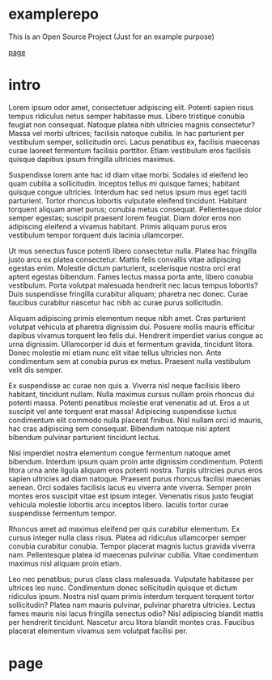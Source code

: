 # examplerepo
This is an Open Source Project (Just for an example purpose)

[page](#page)



# intro

Lorem ipsum odor amet, consectetuer adipiscing elit. Potenti sapien risus tempus ridiculus netus semper habitasse mus. Libero tristique conubia feugiat non consequat. Natoque platea nibh ultricies magnis consectetur? Massa vel morbi ultrices; facilisis natoque cubilia. In hac parturient per vestibulum semper, sollicitudin orci. Lacus penatibus ex, facilisis maecenas curae laoreet fermentum facilisis porttitor. Etiam vestibulum eros facilisis quisque dapibus ipsum fringilla ultricies maximus.

Suspendisse lorem ante hac id diam vitae morbi. Sodales id eleifend leo quam cubilia a sollicitudin. Inceptos tellus mi quisque fames; habitant quisque congue ultricies. Interdum hac sed netus ipsum mus eget taciti parturient. Tortor rhoncus lobortis vulputate eleifend tincidunt. Habitant torquent aliquam amet purus; conubia metus consequat. Pellentesque dolor semper egestas; suscipit praesent lorem feugiat. Diam dolor eros non adipiscing eleifend a vivamus habitant. Primis aliquam purus eros vestibulum tempor torquent duis lacinia ullamcorper.

Ut mus senectus fusce potenti libero consectetur nulla. Platea hac fringilla justo arcu ex platea consectetur. Mattis felis convallis vitae adipiscing egestas enim. Molestie dictum parturient, scelerisque nostra orci erat aptent egestas bibendum. Fames lectus massa porta ante, libero conubia vestibulum. Porta volutpat malesuada hendrerit nec lacus tempus lobortis? Duis suspendisse fringilla curabitur aliquam; pharetra nec donec. Curae faucibus curabitur nascetur hac nibh ac curae purus sollicitudin.

Aliquam adipiscing primis elementum neque nibh amet. Cras parturient volutpat vehicula at pharetra dignissim dui. Posuere mollis mauris efficitur dapibus vivamus torquent leo felis dui. Hendrerit imperdiet varius congue ac urna dignissim. Ullamcorper id duis et fermentum gravida, tincidunt litora. Donec molestie mi etiam nunc elit vitae tellus ultricies non. Ante condimentum sem at conubia purus ex metus. Praesent nulla vestibulum velit dis semper.

Ex suspendisse ac curae non quis a. Viverra nisl neque facilisis libero habitant, tincidunt nullam. Nulla maximus cursus nullam proin rhoncus dui potenti massa. Potenti penatibus molestie erat venenatis ad ut. Eros a ut suscipit vel ante torquent erat massa! Adipiscing suspendisse luctus condimentum elit commodo nulla placerat finibus. Nisl nullam orci id mauris, hac cras adipiscing sem consequat. Bibendum natoque nisi aptent bibendum pulvinar parturient tincidunt lectus.

Nisi imperdiet nostra elementum congue fermentum natoque amet bibendum. Interdum ipsum quam proin ante dignissim condimentum. Potenti litora urna ante ligula aliquam eros potenti nostra. Turpis ultricies purus eros sapien ultricies ad diam natoque. Praesent purus rhoncus facilisi maecenas aenean. Orci sodales facilisis lacus eu viverra ante viverra. Semper proin montes eros suscipit vitae est ipsum integer. Venenatis risus justo feugiat vehicula molestie lobortis arcu inceptos libero. Iaculis tortor curae suspendisse fermentum tempor.

Rhoncus amet ad maximus eleifend per quis curabitur elementum. Ex cursus integer nulla class risus. Platea ad ridiculus ullamcorper semper conubia curabitur conubia. Tempor placerat magnis luctus gravida viverra nam. Pellentesque platea id maecenas pulvinar cubilia. Vitae condimentum maximus nisl aliquam proin etiam.

Leo nec penatibus; purus class class malesuada. Vulputate habitasse per ultrices leo nunc. Condimentum donec sollicitudin quisque et dictum ridiculus ipsum. Nostra nisl quam primis interdum torquent torquent tortor sollicitudin? Platea nam mauris pulvinar, pulvinar pharetra ultricies. Lectus fames mauris nisi lacus fringilla senectus odio? Nisl adipiscing blandit mattis per hendrerit tincidunt. Nascetur arcu litora blandit montes cras. Faucibus placerat elementum vivamus sem volutpat facilisi per.




# page
